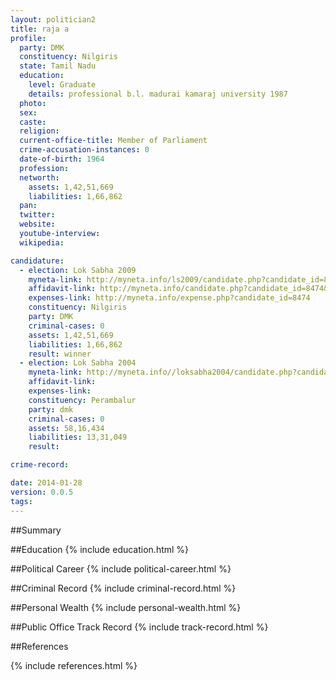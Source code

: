 ```yaml
---
layout: politician2
title: raja a
profile: 
  party: DMK
  constituency: Nilgiris
  state: Tamil Nadu
  education: 
    level: Graduate
    details: professional b.l. madurai kamaraj university 1987
  photo: 
  sex: 
  caste: 
  religion: 
  current-office-title: Member of Parliament
  crime-accusation-instances: 0
  date-of-birth: 1964
  profession: 
  networth: 
    assets: 1,42,51,669
    liabilities: 1,66,862
  pan: 
  twitter: 
  website: 
  youtube-interview: 
  wikipedia: 

candidature: 
  - election: Lok Sabha 2009
    myneta-link: http://myneta.info/ls2009/candidate.php?candidate_id=8474
    affidavit-link: http://myneta.info/candidate.php?candidate_id=8474&scan=original
    expenses-link: http://myneta.info/expense.php?candidate_id=8474
    constituency: Nilgiris 
    party: DMK
    criminal-cases: 0
    assets: 1,42,51,669
    liabilities: 1,66,862
    result: winner 
  - election: Lok Sabha 2004
    myneta-link: http://myneta.info//loksabha2004/candidate.php?candidate_id=3580
    affidavit-link: 
    expenses-link: 
    constituency: Perambalur 
    party: dmk
    criminal-cases: 0
    assets: 58,16,434
    liabilities: 13,31,049
    result:  

crime-record: 

date: 2014-01-28
version: 0.0.5
tags: 
---
```

##Summary


##Education
{% include education.html %}


##Political Career
{% include political-career.html %}


##Criminal Record
{% include criminal-record.html %}


##Personal Wealth
{% include personal-wealth.html %}


##Public Office Track Record
{% include track-record.html %}


##References


{% include references.html %}